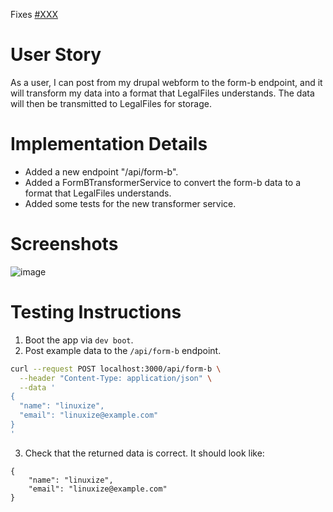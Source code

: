 Fixes
[#XXX](https://github.com/klondikemarlen/legal-files-integration/issues/XXX)

# User Story

As a user, I can post from my drupal webform to the form-b endpoint, and it will
transform my data into a format that LegalFiles understands. The data will then
be transmitted to LegalFiles for storage.

# Implementation Details

- Added a new endpoint "/api/form-b".
- Added a FormBTransformerService to convert the form-b data to a format that
  LegalFiles understands.
- Added some tests for the new transformer service.

# Screenshots

![image](https://user-images.githubusercontent.com/XXXXXXXXXXXXXX.png)

# Testing Instructions

1. Boot the app via `dev boot`.
2. Post example data to the `/api/form-b` endpoint.

```bash
curl --request POST localhost:3000/api/form-b \
  --header "Content-Type: application/json" \
  --data '
{
  "name": "linuxize",
  "email": "linuxize@example.com"
}
'
```

3. Check that the returned data is correct. It should look like:

```
{
	"name": "linuxize",
	"email": "linuxize@example.com"
}
```

